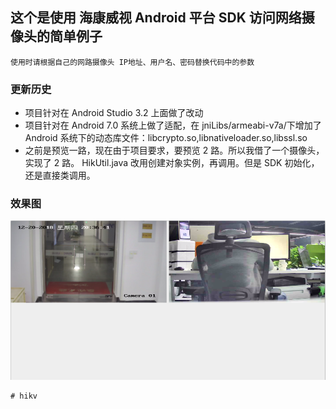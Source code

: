 ## 这个是使用 海康威视 Android 平台 SDK 访问网络摄像头的简单例子
    使用时请根据自己的网路摄像头 IP地址、用户名、密码替换代码中的参数

### 更新历史
- 项目针对在 Android Studio 3.2 上面做了改动
- 项目针对在 Android 7.0 系统上做了适配，在 jniLibs/armeabi-v7a/下增加了
Android 系统下的动态库文件：libcrypto.so,libnativeloader.so,libssl.so
- 之前是预览一路，现在由于项目要求，要预览 2 路。所以我借了一个摄像头，实现了 2 路。
HikUtil.java 改用创建对象实例，再调用。但是 SDK 初始化，还是直接类调用。

### 效果图

![2路海康](app/cap/dual_web_camera_preview.png)

    
    # hikv
